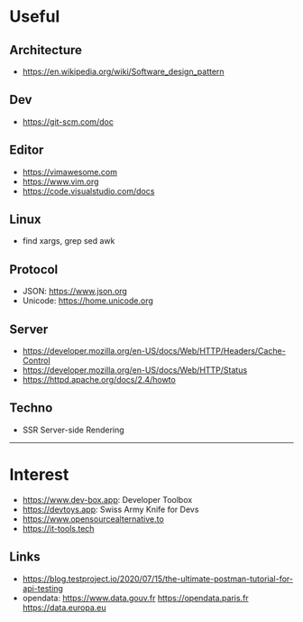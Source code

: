 # Useful 

## Architecture
* https://en.wikipedia.org/wiki/Software_design_pattern

## Dev
* https://git-scm.com/doc

## Editor
* https://vimawesome.com
* https://www.vim.org
* https://code.visualstudio.com/docs

## Linux
- find xargs, grep sed awk

## Protocol
* JSON: https://www.json.org
* Unicode: https://home.unicode.org

## Server
* https://developer.mozilla.org/en-US/docs/Web/HTTP/Headers/Cache-Control
* https://developer.mozilla.org/en-US/docs/Web/HTTP/Status
* https://httpd.apache.org/docs/2.4/howto

## Techno
* SSR Server-side Rendering

---
# Interest
- https://www.dev-box.app: Developer Toolbox
- https://devtoys.app: Swiss Army Knife for Devs
- https://www.opensourcealternative.to
- https://it-tools.tech

## Links
* https://blog.testproject.io/2020/07/15/the-ultimate-postman-tutorial-for-api-testing
* opendata: https://www.data.gouv.fr https://opendata.paris.fr https://data.europa.eu
